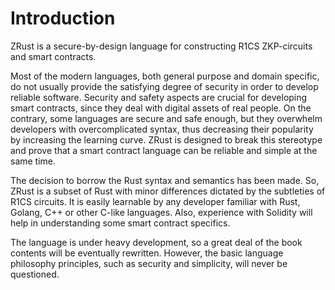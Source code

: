 # Introduction

ZRust is a secure-by-design language for constructing R1CS ZKP-circuits and
smart contracts.

Most of the modern languages, both general purpose and domain specific, do not
usually provide the satisfying degree of security in order to develop reliable
software. Security and safety aspects are crucial for developing smart
contracts, since they deal with digital assets of real people. On the contrary,
some languages are secure and safe enough, but they overwhelm developers with
overcomplicated syntax, thus decreasing their popularity by increasing the
learning curve. ZRust is designed to break this stereotype and prove that a
smart contract language can be reliable and simple at the same time.

The decision to borrow the Rust syntax and semantics has been made. So,
ZRust is a subset of Rust with minor differences dictated by the subtleties
of R1CS circuits. It is easily learnable by any developer familiar with
Rust, Golang, C++ or other C-like languages. Also, experience with Solidity
will help in understanding some smart contract specifics.

The language is under heavy development, so a great deal of the book contents
will be eventually rewritten. However, the basic language philosophy principles,
such as security and simplicity, will never be questioned.
